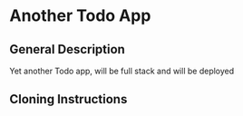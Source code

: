 # Another Todo App

## General Description
Yet another Todo app, will be full stack and will be deployed

## Cloning Instructions


